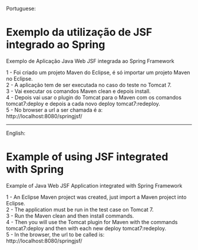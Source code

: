 Portuguese:
# ﻿﻿﻿Exemplo da utilização de JSF integrado ao Spring  

Exemplo de Aplicação Java Web JSF integrada ao Spring Framework  

1 - Foi criado um projeto Maven do Eclipse, é só importar um projeto Maven no Eclipse.     
2 - A aplicação tem de ser executada no caso do teste no Tomcat 7.  
3 - Vai executar os comandos Maven clean e depois install.  
4 - Depois vai usar o plugin do Tomcat para o Maven com os comandos   
tomcat7:deploy e depois a cada novo deploy tomcat7:redeploy.      
5 - No browser a url a ser chamada é a:   
http://localhost:8080/springjsf/  
___________________________________________________________________________________________________
English:
# Example of using JSF integrated with Spring  

Example of Java Web JSF Application integrated with Spring Framework  

1 - An Eclipse Maven project was created, just import a Maven project into Eclipse.  
2 - The application must be run in the test case on Tomcat 7.  
3 - Run the Maven clean and then install commands.  
4 - Then you will use the Tomcat plugin for Maven with the commands  
tomcat7:deploy and then with each new deploy tomcat7:redeploy.  
5 - In the browser, the url to be called is:  
http://localhost:8080/springjsf/
